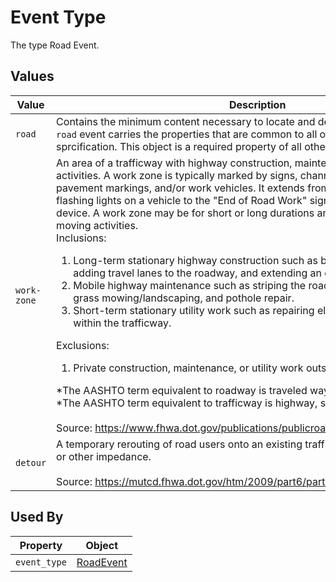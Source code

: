# Event Type
The type Road Event.

## Values
Value | Description
--- | ---
`road` | Contains the minimum content necessary to locate and describe a named-road.  The `road` event carries the properties that are common to all other EventTypes used in this sprcification.  This object is a required property of all other EventTypes.
`work-zone` | An area of a trafficway with highway construction, maintenance, or utility-work activities.  A work zone is typically marked by signs, channeling devices, barriers, pavement markings, and/or work vehicles.  It extends from the first warning sign or flashing lights on a vehicle to the "End of Road Work" sign or the last traffic control device.  A work zone may be for short or long durations and may include stationary or moving activities.<br>Inclusions:<ol><li>Long-term stationary highway construction such as building a new bridge, adding travel lanes to the roadway, and extending an existing trafficway.<li>Mobile highway maintenance such as striping the roadway, median, and roadside grass mowing/landscaping, and pothole repair.<li>Short-term stationary utility work such as repairing electric, gas, or water lines within the trafficway.</ol>Exclusions:<ol><li>Private construction, maintenance, or utility work outside the trafficway.</ol>*The AASHTO term equivalent to roadway is traveled way.<br>*The AASHTO term equivalent to trafficway is highway, street, or road.<br><br>Source: https://www.fhwa.dot.gov/publications/publicroads/99mayjun/workzone.cfm
`detour` | A temporary rerouting of road users onto an existing trafficway to avoid a work zone or other impedance.<br><br>Source: https://mutcd.fhwa.dot.gov/htm/2009/part6/part6c.htm

## Used By
Property | Object
--- | ---
`event_type` | [RoadEvent](/spec-content/objects/RoadEvent.md)
